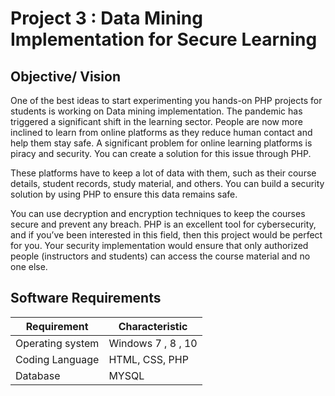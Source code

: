 # Project 3 : Data Mining Implementation for Secure Learning

## Objective/ Vision

One of the best ideas to start experimenting you hands-on PHP projects for students is working on Data mining implementation. The pandemic has triggered a significant shift in the learning sector. People are now more inclined to learn from online platforms as they reduce human contact and help them stay safe. A significant problem for online learning platforms is piracy and security. You can create a solution for this issue through PHP. 

These platforms have to keep a lot of data with them, such as their course details, student records, study material, and others. You can build a security solution by using PHP to ensure this data remains safe.

You can use decryption and encryption techniques to keep the courses secure and prevent any breach. PHP is an excellent tool for cybersecurity, and if you’ve been interested in this field, then this project would be perfect for you. Your security implementation would ensure that only authorized people (instructors and students) can access the course material and no one else. 

## Software Requirements
| Requirement | Characteristic |
|-------| ----- | 
| Operating system | Windows 7 , 8 , 10 | 
| Coding Language | HTML, CSS, PHP | 
| Database | MYSQL | 


